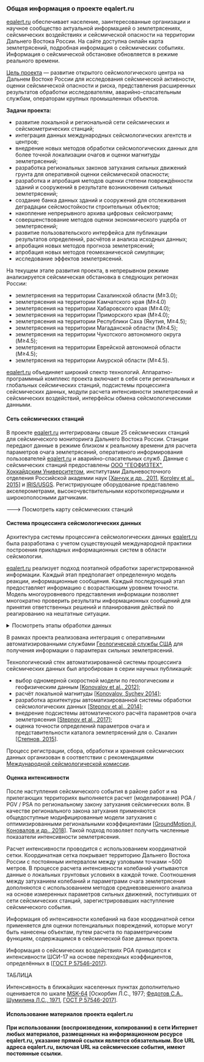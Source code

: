 ### Общая информация о проекте eqalert.ru

[eqalert.ru](https://eqalert.ru/) обеспечивает население, заинтересованные организации и научное сообщество актуальной информацией о землетрясениях, сейсмических воздействиях и сейсмической опасности на территории Дальнего Востока России. На сайте доступна онлайн карта землетрясений, подробная информация о сейсмических событиях. Информация о сейсмической обстановке обновляется в режиме реального времени.

[Цель проекта](http://eqalert.ru/) — развитие открытого сейсмологического центра на Дальнем Востоке России для исследования сейсмической активности, оценки сейсмической опасности и риска, представления расширенных результатов обработки исследователям, аварийно-спасательным службам, операторам крупных промышленных объектов.

**Задачи проекта:**

- развитие локальной и региональной сети сейсмических и сейсмометрических станций;
- интеграция данных международных сейсмологических агентств и центров;
- внедрение новых методов обработки сейсмологических данных для более точной локализации очагов и оценки магнитуды землетрясений;
- разработка региональных законов затухания сильных движений грунта для оперативной оценки сейсмической опасности;
- разработка и апробация методов оценки степени повреждённости зданий и сооружений в результате возникновения сильных землетрясений;
- создание банка данных зданий и сооружений для отслеживания деградации сейсмостойкости строительных объектов;
- накопление непрерывного архива цифровых сейсмограмм;
- совершенствование методов оценки экономического ущерба от землетрясений;
- развитие пользовательского интерфейса для публикации результатов определений, расчётов и анализа исходных данных;
- апробация новых методов прогноза землетрясений;
- апробация новых методов геомеханической симуляции;
- исследование эффектов землетрясений.

На текущем этапе развития проекта, в непрерывном режиме анализируется сейсмическая обстановка в следующих регионах России:

- землетрясения на территории Сахалинской области (M≥3.0);
- землетрясения на территории Камчатского края (M≥4.0)
- землетрясения на территории Хабаровского края (M≥4.0);
- землетрясения на территории Приморского края (M≥4.0);
- землетрясения на территории Республики Саха (Якутия, M≥4.5);
- землетрясения на территории Магаданской области (M≥4.5);
- землетрясения на территории Чукотского автономного округа (M≥4.5);
- землетрясения на территории Еврейской автономной области (M≥4.5);
- землетрясения на территории Амурской области (M≥4.5).

[eqalert.ru](https://eqalert.ru/) объединяет широкий спектр технологий. Аппаратно-программный комплекс проекта включает в себя сети региональных и глобальных сейсмических станций, подсистемы процессинга сейсмических данных, модули расчета интенсивности землетрясений и сейсмических воздействий, интерфейсы обмена сейсмологическими данными. 


#### Сеть сейсмических станций

В проекте [eqalert.ru](https://eqalert.ru/) интегрированы свыше 25 сейсмических станций для сейсмического мониторинга Дальнего Востока России. Станции передают данные в режиме близком к реальному времени для расчета параметров очага землетрясений, оперативного информирования пользователей [eqalert.ru](https://eqalert.ru/) и аварийно-спасательных служб. Данные с сейсмических станций предоставлены [ООО "ГЕОФИЗТЕХ"](https://geophystech.ru/), [Хоккайдским Университетом](https://www.oia.hokudai.ac.jp/), институтами Дальневосточного отделения Российской академии наук [[Ханчук и др., 2011](/static/pdf/instrumentalnoe-i-informatsionno-tehnologicheskoe-obespechenie-seysmologicheskih-nablyudeniy-na-dalnem-vostoke-rossii.pdf), [Korolev et al., 2015](https://link.springer.com/article/10.3103/S0747923915030068)] и [IRIS/USGS](http://www.fdsn.org/networks/detail/IU/). Регистрирующее оборудование представлено акселерометрами, высокочувствительными короткопериодными и широкополосными датчиками.

---> Посмотреть карту сейсмических станций

#### Система процессинга сейсмологических данных

Архитектура системы процессинга сейсмологических данных [eqalert.ru](https://eqalert.ru/) была разработана с учетом существующей международной практики построения прикладных информационных систем в области сейсмологии.

[eqalert.ru](https://eqalert.ru/) реализует подход поэтапной обработки зарегистрированной информации. Каждый этап предполагает определенную модель реакции, информационные сообщения. Каждый последующий этап предоставляет информацию с возрастающим уровнем точности. Модель многоуровневого представления информации позволяет многократно проверить результаты информационных сообщений для принятия ответственных решений и планирования действий по реагированию на нештатные ситуации.

<details>
  <summary><span>Посмотреть этапы обработки данных</span></summary>
  <img src="/static/img/about-1.png" />
</details>

В рамках проекта реализована интеграция с оперативными автоматизированными службами [Геологической службы США](https://earthquake.usgs.gov/) для получения информации о парамтерах сильных землетрясений.

Технологический стек автоматизированной системы процессинга сейсмических данных был апробирован в серии научных публикаций:

- выбор одномерной скоростной модели по геологическим и геофизическим данным [[Konovalov et al., 2012](https://link.springer.com/article/10.3103/S0747923912030073)];
- расчёт локальной магнитуды [[Konovalov, Sychev 2014](https://link.springer.com/article/10.1134/S0742046314060050)];
- разработка архитектуры автоматизированной системы обработки сейсмологических данных [[Stepnov et al., 2014](https://link.springer.com/article/10.3103/S0747923914010083)];
- внедрение подсистемы автоматического расчёта параметров очага землетрясения [[Stepnov et al., 2017](https://link.springer.com/article/10.3103/S0747923917040107)];
- оценка точности определений параметров очага и представительности каталога землетрясений для о. Сахалин [[Степнов, 2015](https://www.youtube.com/watch?v=dNxSln9nttI)].
 
Процесс регистрации, сбора, обработки и хранения сейсмических данных организован в соответствии с рекомендациями [Международной сейсмологической комиссии](http://iaspei.org/).

#### Оценка интенсивности


После наступления сейсмического события в районе работ и на прилегающих территориях выполняется расчет (моделирование) <span class="tooltip-static-page" data-tooltip="Пиковые ускорения грунта (англ. Peak Ground Acceleration)">PGA</span> / <span class="tooltip-static-page" data-tooltip="Пиковые скорости грунта (англ. Peak Ground Velocity)">PGV</span> / <span class="tooltip-static-page" data-tooltip="Спектры ускорений (англ. Pseudo-Spectral Accelerations)">PSA</span> по региональному закону затухания сейсмических волн. В качестве регионального закона затухания применяются общедоступные модифицированные модели затухания с оптимизированными региональными коэффициентами [[GroundMotion.jl](https://github.com/geophystech/GroundMotion.jl), [Коновалов и др., 2018](http://qes.ifz.ru/fileadmin/user_upload/documents/journals/qes/45-1/02.html)]. Такой подход позволяет получить численные показатели интенсивности землетрясения.

Расчет интенсивности проводится с использованием координатной сетки. Координатная сетка покрывает территорию Дальнего Востока России с постоянным интервалом между узловыми точками ~500 метров. В процессе расчета интенсивности колебаний учитываются данные о локальных грунтовых условиях  в каждой точке. Соотношения между затуханием колебаний и параметрами очага землетрясения дополняются с использованием методов средневзвешенного анализа на основе измеренных параметров сильных движений, поступивших от сети сейсмических станций, зарегистрировавших наступление сейсмического события.

Информация об интенсивности колебаний на базе координатной сетки применяется для оценки потенциальных повреждений, которые могут быть нанесены объектам, путем расчета по параметрическим функциям, содержащимся в сейсмической базе данных проекта.

Информация о сейсмических воздействиях PGA приводится к интенсивности ШСИ-17 на основе переходных коэффициентов, определённых в [[ГОСТ Р 57546-2017](/static/pdf/gost-57546-2017.pdf)]. 

ТАБЛИЦА

Интенсивность в ближайших населенных пунктах дополнительно оценивается по шкале [MSK-64](https://ru.wikipedia.org/wiki/%D0%A8%D0%BA%D0%B0%D0%BB%D0%B0_%D0%9C%D0%B5%D0%B4%D0%B2%D0%B5%D0%B4%D0%B5%D0%B2%D0%B0_%E2%80%94_%D0%A8%D0%BF%D0%BE%D0%BD%D1%85%D0%BE%D0%B9%D0%B5%D1%80%D0%B0_%E2%80%94_%D0%9A%D0%B0%D1%80%D0%BD%D0%B8%D0%BA%D0%B0) [Оскорбин Л.С., 1977; [Федотов С.А., Шумилина Л.С., 1971](http://repo.kscnet.ru/1645/), [ГОСТ Р 57546-2017](/static/pdf/gost-57546-2017.pdf)]. 

#### Использование материалов проекта eqalert.ru

**При использовании (воспроизведении, копировании) в сети Интернет любых материалов, размещенных на информационном ресурсе eqalert.ru, указание прямой ссылки является обязательным. Все URL адреса eqalert.ru, включая URL на сейсмические события, имеют постоянные ссылки.**

